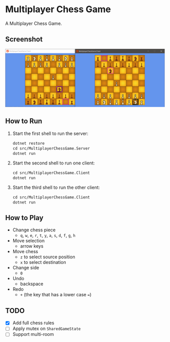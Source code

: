 # Multiplayer Chess Game

A Multiplayer Chess Game.

## Screenshot

![](img/2020-10-11-15-51-22.png)

## How to Run

1. Start the first shell to run the server:

    ```
    dotnet restore
    cd src/MultiplayerChessGame.Server
    dotnet run
    ```

1. Start the second shell to run one client:

    ```
    cd src/MultiplayerChessGame.Client
    dotnet run
    ```

1. Start the third shell to run the other client:

    ```
    cd src/MultiplayerChessGame.Client
    dotnet run
    ```

## How to Play

- Change chess piece
    - `q`, `w`, `e`, `r`, `t`, `y`, `a`, `s`, `d`, `f`, `g`, `h`
- Move selection
    - arrow keys
- Move chess
    - `z` to select source position
    - `x` to select destination
- Change side
    - `0`
- Undo
    - backspace
- Redo
    - `+` (the key that has a lower case `=`)

## TODO

- [x] Add full chess rules
- [ ] Apply mutex on `SharedGameState`
- [ ] Support multi-room
